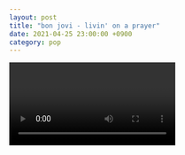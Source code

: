 ```yaml
---
layout: post
title: "bon jovi - livin' on a prayer"
date: 2021-04-25 23:00:00 +0900
category: pop
---
```


<div class="video-container">
    <video id="player" class="video-js vjs-default-skin vjs-big-play-centered" data-json="/public/json/pop/bon jovi - livin' on a prayer.json"></video>
</div>

```
```